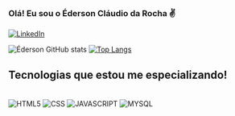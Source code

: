 ### Olá! Eu sou o Éderson Cláudio da Rocha ✌️
[![LinkedIn](https://img.shields.io/badge/LinkedIn-0077B5?style=for-the-badge&logo=linkedin&logoColor=white)](https://www.linkedin.com/in/%C3%A9derson-cl%C3%A1udio-da-rocha-43138261)

![Éderson GitHub stats](https://github-readme-stats.vercel.app/api?username=ECRocha&show_icons=true&theme=onedark)
[![Top Langs](https://github-readme-stats.vercel.app/api/top-langs/?username=ECRocha&layout=compact)](https://github.com/anuraghazra/github-readme-stats)

## Tecnologias que estou me especializando!

<div style="display: inline_block"><br/>
    <img align="center" alt="HTML5" src="https://img.shields.io/badge/HTML5-E34F26?style=for-the-badge&logo=html5&logoColor=white"/>
    <img align="center" alt="CSS" src="https://img.shields.io/badge/CSS-239120?&style=for-the-badge&logo=css3&logoColor=whitee"/>
    <img align="center" alt="JAVASCRIPT" src="https://img.shields.io/badge/JavaScript-323330?style=for-the-badge&logo=javascript&logoColor=F7DF1E"/>
    <img align="center" alt="MYSQL" src="https://img.shields.io/badge/MySQL-00000F?style=for-the-badge&logo=mysql&logoColor=white"/>
</div>
